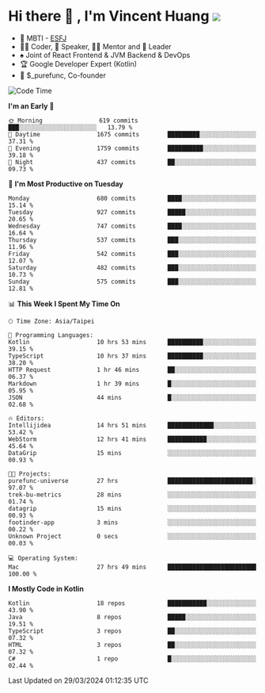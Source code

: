 # Hi there 👋 , I'm Vincent Huang ![](https://komarev.com/ghpvc/?username=Jian-Min-Huang)
- 👀 MBTI - [ESFJ](https://www.16personalities.com/esfj-personality)
- 👨‍💻 Coder, 🎤 Speaker, 👨‍🏫 Mentor and 🚀 Leader
- ♠️ Joint of React Frontend & JVM Backend & DevOps
- 🏆 Google Developer Expert (Kotlin)
- 💼 $_purefunc, Co-founder

<!--START_SECTION:waka-->
![Code Time](http://img.shields.io/badge/Code%20Time-3%2C563%20hrs%2014%20mins-blue)

**I'm an Early 🐤** 

```text
🌞 Morning                619 commits         ███░░░░░░░░░░░░░░░░░░░░░░   13.79 % 
🌆 Daytime                1675 commits        █████████░░░░░░░░░░░░░░░░   37.31 % 
🌃 Evening                1759 commits        ██████████░░░░░░░░░░░░░░░   39.18 % 
🌙 Night                  437 commits         ██░░░░░░░░░░░░░░░░░░░░░░░   09.73 % 
```
📅 **I'm Most Productive on Tuesday** 

```text
Monday                   680 commits         ████░░░░░░░░░░░░░░░░░░░░░   15.14 % 
Tuesday                  927 commits         █████░░░░░░░░░░░░░░░░░░░░   20.65 % 
Wednesday                747 commits         ████░░░░░░░░░░░░░░░░░░░░░   16.64 % 
Thursday                 537 commits         ███░░░░░░░░░░░░░░░░░░░░░░   11.96 % 
Friday                   542 commits         ███░░░░░░░░░░░░░░░░░░░░░░   12.07 % 
Saturday                 482 commits         ███░░░░░░░░░░░░░░░░░░░░░░   10.73 % 
Sunday                   575 commits         ███░░░░░░░░░░░░░░░░░░░░░░   12.81 % 
```


📊 **This Week I Spent My Time On** 

```text
🕑︎ Time Zone: Asia/Taipei

💬 Programming Languages: 
Kotlin                   10 hrs 53 mins      ██████████░░░░░░░░░░░░░░░   39.15 % 
TypeScript               10 hrs 37 mins      ██████████░░░░░░░░░░░░░░░   38.20 % 
HTTP Request             1 hr 46 mins        ██░░░░░░░░░░░░░░░░░░░░░░░   06.37 % 
Markdown                 1 hr 39 mins        █░░░░░░░░░░░░░░░░░░░░░░░░   05.95 % 
JSON                     44 mins             █░░░░░░░░░░░░░░░░░░░░░░░░   02.68 % 

🔥 Editors: 
Intellijidea             14 hrs 51 mins      █████████████░░░░░░░░░░░░   53.42 % 
WebStorm                 12 hrs 41 mins      ███████████░░░░░░░░░░░░░░   45.64 % 
DataGrip                 15 mins             ░░░░░░░░░░░░░░░░░░░░░░░░░   00.93 % 

🐱‍💻 Projects: 
purefunc-universe        27 hrs              ████████████████████████░   97.07 % 
trek-bu-metrics          28 mins             ░░░░░░░░░░░░░░░░░░░░░░░░░   01.74 % 
datagrip                 15 mins             ░░░░░░░░░░░░░░░░░░░░░░░░░   00.93 % 
footinder-app            3 mins              ░░░░░░░░░░░░░░░░░░░░░░░░░   00.22 % 
Unknown Project          0 secs              ░░░░░░░░░░░░░░░░░░░░░░░░░   00.03 % 

💻 Operating System: 
Mac                      27 hrs 49 mins      █████████████████████████   100.00 % 
```

**I Mostly Code in Kotlin** 

```text
Kotlin                   18 repos            ███████████░░░░░░░░░░░░░░   43.90 % 
Java                     8 repos             █████░░░░░░░░░░░░░░░░░░░░   19.51 % 
TypeScript               3 repos             ██░░░░░░░░░░░░░░░░░░░░░░░   07.32 % 
HTML                     3 repos             ██░░░░░░░░░░░░░░░░░░░░░░░   07.32 % 
C#                       1 repo              █░░░░░░░░░░░░░░░░░░░░░░░░   02.44 % 
```




 Last Updated on 29/03/2024 01:12:35 UTC
<!--END_SECTION:waka-->
